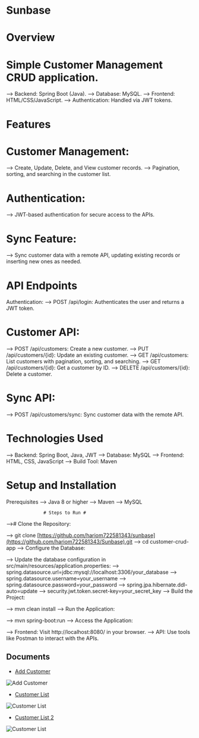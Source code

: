 # Sunbase


# Overview #

# Simple Customer Management CRUD application.
--> Backend: Spring Boot (Java).
--> Database: MySQL.
--> Frontend: HTML/CSS/JavaScript.
--> Authentication: Handled via JWT tokens.

# Features

# Customer Management:
--> Create, Update, Delete, and View customer records.
--> Pagination, sorting, and searching in the customer list.

# Authentication:
--> JWT-based authentication for secure access to the APIs.

# Sync Feature:
--> Sync customer data with a remote API, updating existing records or inserting new ones as needed.

# API Endpoints
Authentication:
--> POST /api/login: Authenticates the user and returns a JWT token.

# Customer API:
--> POST /api/customers: Create a new customer.
--> PUT /api/customers/{id}: Update an existing customer.
--> GET /api/customers: List customers with pagination, sorting, and searching.
--> GET /api/customers/{id}: Get a customer by ID.
--> DELETE /api/customers/{id}: Delete a customer.

# Sync API:
--> POST /api/customers/sync: Sync customer data with the remote API.

# Technologies Used
--> Backend: Spring Boot, Java, JWT
--> Database: MySQL
--> Frontend: HTML, CSS, JavaScript
--> Build Tool: Maven

# Setup and Installation
Prerequisites
--> Java 8 or higher
--> Maven
--> MySQL

                  # Steps to Run #

--># Clone the Repository:

--> git clone [https://github.com/hariom722581343/sunbase](https://github.com/hariom722581343/Sunbase).git
--> cd customer-crud-app
--> Configure the Database:

--> Update the database configuration in src/main/resources/application.properties:
--> spring.datasource.url=jdbc:mysql://localhost:3306/your_database
--> spring.datasource.username=your_username
--> spring.datasource.password=your_password
--> spring.jpa.hibernate.ddl-auto=update
--> security.jwt.token.secret-key=your_secret_key
--> Build the Project:

--> mvn clean install
--> Run the Application:

--> mvn spring-boot:run
--> Access the Application:

--> Frontend: Visit http://localhost:8080/ in your browser.
--> API: Use tools like Postman to interact with the APIs.

## Documents

- [Add Customer](https://github.com/hariom722581343/Sunbase/blob/main/sunbase/images/Add%20Customer.pdf)

<img src="(https://github.com/hariom722581343/Sunbase/blob/main/sunbase/images/Add%20Customer_page-0001.jpg)" alt="Add Customer">


 
- [Customer List](https://github.com/hariom722581343/Sunbase/blob/main/sunbase/images/Customer%20List.pdf)

<img src="(https://github.com/hariom722581343/Sunbase/blob/main/sunbase/images/Add%20Customer_page-0001.jpg)" alt="Customer List">
 
- [Customer List 2](https://github.com/hariom722581343/Sunbase/blob/main/sunbase/images/Customer%20List2.pdf)

<img src="(https://github.com/hariom722581343/Sunbase/blob/main/sunbase/images/Customer%20List2_page-0001.jpg)" alt="Customer List">

